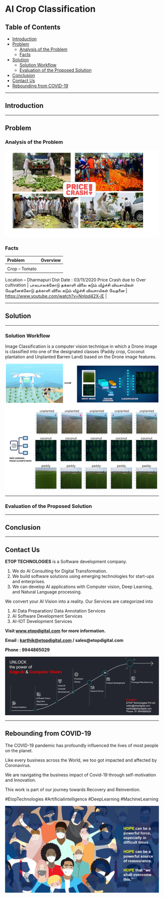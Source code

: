 # AI Crop Classification

## Table of Contents ##

* [Introduction](https://github.com/Karthikkannan-AI/AI-Crop-Classification#introduction)
* [Problem](https://github.com/Karthikkannan-AI/AI-Crop-Classification#problem)
  * [Analysis of the Problem](https://github.com/Karthikkannan-AI/AI-Crop-Classification#analysis-of-the-problem)
  * [Facts](https://github.com/Karthikkannan-AI/AI-Crop-Classification#facts)
* [Solution](https://github.com/Karthikkannan-AI/AI-Crop-Classification#solution)
  * [Solution Workflow](https://github.com/Karthikkannan-AI/AI-Crop-Classification#solution-workflow)
  * [Evaluation of the Proposed Solution](https://github.com/Karthikkannan-AI/AI-Crop-Classification#evaluation-of-the-proposed-solution)
* [Conclusion](https://github.com/Karthikkannan-AI/AI-Crop-Classification#conclusion)
* [Contact Us](https://github.com/Karthikkannan-AI/AI-Crop-Classification#contact-us)
* [Rebounding from COVID-19](https://github.com/Karthikkannan-AI/AI-Crop-Classification#rebounding-from-covid-19)

- - - -

## Introduction ##



- - - -

## Problem ##

### Analysis of the Problem ###

<img src="https://github.com/Karthikkannan-AI/AI-Crop-Classification/blob/main/resources/Problem%201.png">

### Facts ###

| Problem | Overview |
| :---------- | :---------- |
|  |  |
| Crop – Tomato 
Location – Dharmapuri Dist 
Date : 03/11/2020 
Price Crash due to Over cultivation | பாலபாலக்கோடு தக்காளி விலை கடும் வீழ்ச்சி விவசாயிகள் வேதனைக்கோடு தக்காளி விலை கடும் வீழ்ச்சி விவசாயிகள் வேதனை | https://www.youtube.com/watch?v=Nnlpd42X-iE |

- - - -

## Solution ##



- - - -

### Solution Workflow ###

Image Classification is a computer vision technique in which a Drone image is classified into one of the designated classes (Paddy crop, Coconut plantation and Unplanted Barren Land)  based on the Drone image features. 

<img src="https://github.com/Karthikkannan-AI/AI-Crop-Classification/blob/main/resources/Solution%20Workflow%201.png">

<img src="https://github.com/Karthikkannan-AI/AI-Crop-Classification/blob/main/resources/Solution%20Workflow%202.png">

- - - -

### Evaluation of the Proposed Solution ###



- - - -

## Conclusion ##



- - - -

## Contact Us ##

__ETOP TECHNOLOGIES__ is a Software development company. 
1. We do AI Consulting for Digital Transformation.
2. We build software solutions using emerging technologies for start-ups and enterprises. 
3. We can develop AI applications with Computer vision, Deep Learning, and Natural Language processing.

We convert your AI Vision into a reality. Our Services are categorized into 
1. AI Data Preparation/ Data Annotation Services 
2. AI Software Development Services 
3. AI-IOT Development Services

__Visit www.etopdigital.com for more information.__

__Email : karthik@etopdigital.com / sales@etopdigital.com__
          
__Phone : 9944865029__

<img src="https://github.com/Karthikkannan-AI/AI-Crop-Classification/blob/main/resources/About%20ETOP%20Technologies_Github.png">

- - - -

## Rebounding from COVID-19 ##

The COVID-19 pandemic has profoundly influenced the lives of most people on the planet.

Like every business across the World, we too got impacted and affected by Coronavirus.

We are navigating the business impact of Covid-19 through self-motivation and Innovation.

This work is part of our journey towards Recovery and Reinvention.

#EtopTechnologies #Artificialintelligence #DeepLearning #MachineLearning


<img src="https://github.com/Karthikkannan-AI/AI-Crop-Classification/blob/main/resources/CoronaPandemic.jpeg">
